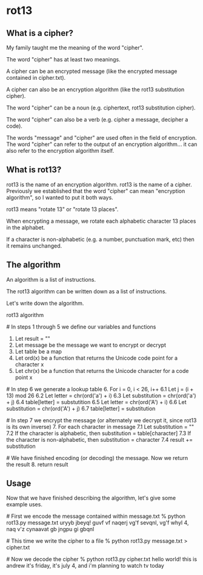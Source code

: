 # rot13

## What is a cipher?

My family taught me the meaning of the word "cipher".

The word "cipher" has at least two meanings.

A cipher can be an encrypted message (like the encrypted message contained in cipher.txt).

A cipher can also be an encryption algorithm (like the rot13 substitution cipher).

The word "cipher" can be a noun (e.g. ciphertext, rot13 substitution cipher).

The word "cipher" can also be a verb (e.g. cipher a message, decipher a code).

The words "message" and "cipher" are used often in the field of encryption. The word "cipher" can refer to the output of an encryption algorithm... it can also refer to the encryption algorithm itself.

## What is rot13?

rot13 is the name of an encryption algorithm. rot13 is the name of a cipher. Previously we established that the word "cipher" can mean "encryption algorithm", so I wanted to put it both ways.

rot13 means "rotate 13" or "rotate 13 places".

When encrypting a message, we rotate each alphabetic character 13 places in the alphabet.

If a character is non-alphabetic (e.g. a number, punctuation mark, etc) then it remains unchanged.

## The algorithm

An algorithm is a list of instructions.

The rot13 algorithm can be written down as a list of instructions.

Let's write down the algorithm.

rot13 algorithm

\# In steps 1 through 5 we define our variables and functions
1. Let result = ""
2. Let message be the message we want to encrypt or decrypt
3. Let table be a map
4. Let ord(x) be a function that returns the Unicode code point for a character x
5. Let chr(x) be a function that returns the Unicode character for a code point x

\# In step 6 we generate a lookup table
6. For i = 0, i < 26, i++
6.1 Let j = (i + 13) mod 26
6.2 Let letter = chr(ord('a') + i)
6.3 Let substitution = chr(ord('a') + j)
6.4 table[letter] = substutition
6.5 Let letter = chr(ord('A') + i)
6.6 Let substitution = chr(ord('A') + j)
6.7 table[letter] = substitution

\# In step 7 we encrypt the message (or alternately we decrypt it, since rot13 is its own inverse)
7. For each character in message
7.1 Let substitution = ""
7.2 If the character is alphabetic, then substitution = table[character]
7.3 If the character is non-alphabetic, then substitution = character
7.4 result += substitution 

\# We have finished encoding (or decoding) the message. Now we return the result
8. return result

## Usage

Now that we have finished describing the algorithm, let's give some example uses.

\# First we encode the message contained within message.txt
% python rot13.py message.txt
uryyb jbeyq!
guvf vf naqerj
vg'f sevqnl, vg'f whyl 4, naq v'z cynaavat gb jngpu gi gbqnl

\# This time we write the cipher to a file
% python rot13.py message.txt > cipher.txt

\# Now we decode the cipher
% python rot13.py cipher.txt
hello world!
this is andrew
it's friday, it's july 4, and i'm planning to watch tv today
